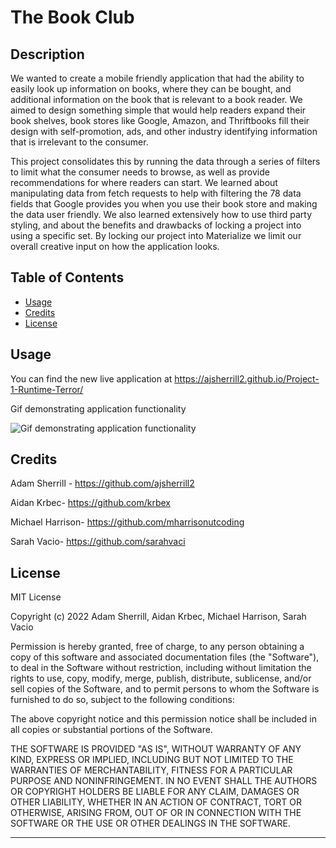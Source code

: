# The Book Club

## Description

We wanted to create a mobile friendly application that had the ability to easily look up information on books, where they can be bought, and additional information on the book that is relevant to a book reader. We aimed to design something simple that would help readers expand their book shelves, book stores like Google, Amazon, and Thriftbooks fill their design with self-promotion, ads, and other industry identifying information that is irrelevant to the consumer.

This project consolidates this by running the data through a series of filters to limit what the consumer needs to browse, as well as provide recommendations for where readers can start. We learned about manipulating data from fetch requests to help with filtering the 78 data fields that Google provides you when you use their book store and making the data user friendly. We also learned extensively how to use third party styling, and about the benefits and drawbacks of locking a project into using a specific set. By locking our project into Materialize we limit our overall creative input on how the application looks.

## Table of Contents 

- [Usage](#usage)
- [Credits](#credits)
- [License](#license)

## Usage

You can find the new live application at https://ajsherrill2.github.io/Project-1-Runtime-Terror/


Gif demonstrating application functionality

![Gif demonstrating application functionality](assets/images/The-Book-Club.gif)

## Credits

Adam Sherrill - https://github.com/ajsherrill2

Aidan Krbec- https://github.com/krbex

Michael Harrison- https://github.com/mharrisonutcoding

Sarah Vacio- https://github.com/sarahvaci


## License

MIT License

Copyright (c) 2022 Adam Sherrill, Aidan Krbec, Michael Harrison, Sarah Vacio

Permission is hereby granted, free of charge, to any person obtaining a copy
of this software and associated documentation files (the "Software"), to deal
in the Software without restriction, including without limitation the rights
to use, copy, modify, merge, publish, distribute, sublicense, and/or sell
copies of the Software, and to permit persons to whom the Software is
furnished to do so, subject to the following conditions:

The above copyright notice and this permission notice shall be included in all
copies or substantial portions of the Software.

THE SOFTWARE IS PROVIDED "AS IS", WITHOUT WARRANTY OF ANY KIND, EXPRESS OR
IMPLIED, INCLUDING BUT NOT LIMITED TO THE WARRANTIES OF MERCHANTABILITY,
FITNESS FOR A PARTICULAR PURPOSE AND NONINFRINGEMENT. IN NO EVENT SHALL THE
AUTHORS OR COPYRIGHT HOLDERS BE LIABLE FOR ANY CLAIM, DAMAGES OR OTHER
LIABILITY, WHETHER IN AN ACTION OF CONTRACT, TORT OR OTHERWISE, ARISING FROM,
OUT OF OR IN CONNECTION WITH THE SOFTWARE OR THE USE OR OTHER DEALINGS IN THE
SOFTWARE.

---
